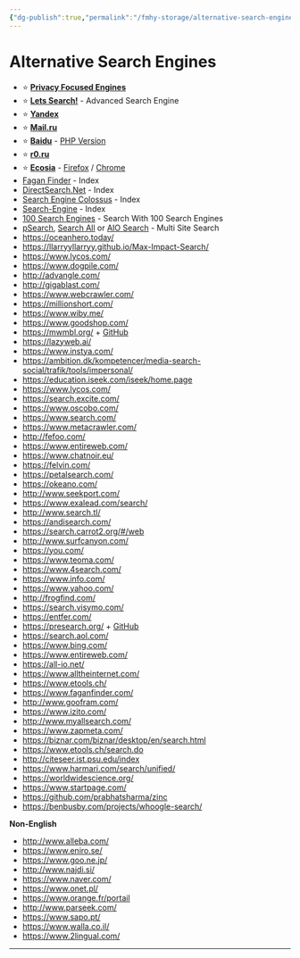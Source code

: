 ```yaml
---
{"dg-publish":true,"permalink":"/fmhy-storage/alternative-search-engines/","dgShowBacklinks":true,"dgShowLocalGraph":true}
---
```


# Alternative Search Engines

* ⭐ **[Privacy Focused Engines](https://www.reddit.com/r/FREEMEDIAHECKYEAH/wiki/adblock-vpn-privacy#wiki_.25B7_search_engines)**
* ⭐ **[Lets Search!](https://letssearch.org/)** - Advanced Search Engine
* ⭐ **[Yandex](https://yandex.com/)**
* ⭐ **[Mail.ru](https://go.mail.ru/)**
* ⭐ **[Baidu](https://www.baidu.com/)** - [PHP Version](https://github.com/yuantuo666/baiduwp-php)
* ⭐ **[r0.ru](https://r0.ru/)**
* ⭐ **[Ecosia](https://www.ecosia.org/)** - [Firefox](https://addons.mozilla.org/en-US/firefox/addon/ecosia-the-green-search/) / [Chrome](https://chrome.google.com/webstore/detail/ecosia-the-search-engine/eedlgdlajadkbbjoobobefphmfkcchfk)
* [Fagan Finder](https://www.faganfinder.com/) - Index
* [DirectSearch.Net](http://www.directsearch.net/) - Index
* [Search Engine Colossus](https://www.searchenginecolossus.com/) - Index
* [Search-Engine](https://start.me/p/wM7y15/search-engine) - Index
* [100 Search Engines](https://www.100searchengines.com/) - Search With 100 Search Engines
* [pSearch](https://github.com/SerjSX/pSearch/), [Search All](https://www.searchall.net/) or [AIO Search](https://www.aiosearch.com/) - Multi Site Search
* <https://oceanhero.today/>
* <https://llarryyllarryy.github.io/Max-Impact-Search/>
* <https://www.lycos.com/>
* <https://www.dogpile.com/>
* <http://advangle.com/>
* <http://gigablast.com/>
* <https://www.webcrawler.com/>
* <https://millionshort.com/>
* <https://www.wiby.me/>
* <https://www.goodshop.com/>
* <https://mwmbl.org/> + [GitHub](https://github.com/mwmbl/mwmbl)
* <https://lazyweb.ai/>
* <https://www.instya.com/>
* <https://ambition.dk/kompetencer/media-search-social/trafik/tools/impersonal/>
* <https://education.iseek.com/iseek/home.page>
* <https://www.lycos.com/>
* <https://search.excite.com/>
* <https://www.oscobo.com/>
* <https://www.search.com/>
* <https://www.metacrawler.com/>
* <http://fefoo.com/>
* <https://www.entireweb.com/>
* <https://www.chatnoir.eu/>
* <https://felvin.com/>
* <https://petalsearch.com/>
* <https://okeano.com/>
* <http://www.seekport.com/>
* <https://www.exalead.com/search/>
* <http://www.search.tl/>
* <https://andisearch.com/>
* <https://search.carrot2.org/#/web>
* <http://www.surfcanyon.com/>
* <https://you.com/>
* <https://www.teoma.com/>
* <https://www.4search.com/>
* <https://www.info.com/>
* <https://www.yahoo.com/>
* <http://frogfind.com/>
* <https://search.visymo.com/>
* <https://entfer.com/>
* <https://presearch.org/> + [GitHub](https://github.com/presearchofficial)
* <https://search.aol.com/>
* <https://www.bing.com/>
* <https://www.entireweb.com/>
* <https://all-io.net/>
* <https://www.alltheinternet.com/>
* <https://www.etools.ch/>
* <https://www.faganfinder.com/>
* <http://www.goofram.com/>
* <https://www.izito.com/>
* <http://www.myallsearch.com/>
* <https://www.zapmeta.com/>
* <https://biznar.com/biznar/desktop/en/search.html>
* <https://www.etools.ch/search.do>
* <http://citeseer.ist.psu.edu/index>
* <https://www.harmari.com/search/unified/>
* <https://worldwidescience.org/>
* <https://www.startpage.com/>
* <https://github.com/prabhatsharma/zinc>
* <https://benbusby.com/projects/whoogle-search/>

**Non-English**

* <http://www.alleba.com/>
* <https://www.eniro.se/>
* <https://www.goo.ne.jp/>
* <http://www.najdi.si/>
* <https://www.naver.com/>
* <https://www.onet.pl/>
* <https://www.orange.fr/portail>
* <http://www.parseek.com/>
* <https://www.sapo.pt/>
* <https://www.walla.co.il/>
* <https://www.2lingual.com/>

***